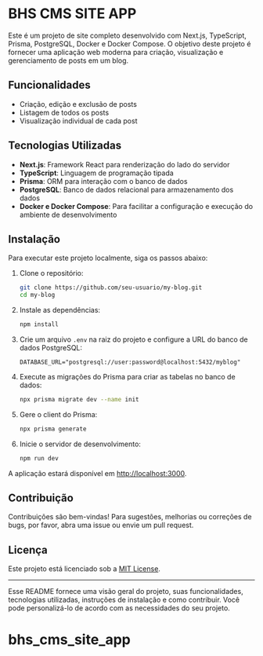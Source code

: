 # BHS CMS SITE APP

Este é um projeto de site completo desenvolvido com Next.js, TypeScript, Prisma, PostgreSQL, Docker e Docker Compose. O objetivo deste projeto é fornecer uma aplicação web moderna para criação, visualização e gerenciamento de posts em um blog.

## Funcionalidades

- Criação, edição e exclusão de posts
- Listagem de todos os posts
- Visualização individual de cada post

## Tecnologias Utilizadas

- **Next.js**: Framework React para renderização do lado do servidor
- **TypeScript**: Linguagem de programação tipada
- **Prisma**: ORM para interação com o banco de dados
- **PostgreSQL**: Banco de dados relacional para armazenamento dos dados
- **Docker e Docker Compose**: Para facilitar a configuração e execução do ambiente de desenvolvimento

## Instalação

Para executar este projeto localmente, siga os passos abaixo:

1. Clone o repositório:

   ```sh
   git clone https://github.com/seu-usuario/my-blog.git
   cd my-blog
   ```

2. Instale as dependências:

   ```sh
   npm install
   ```

3. Crie um arquivo `.env` na raiz do projeto e configure a URL do banco de dados PostgreSQL:

   ```env
   DATABASE_URL="postgresql://user:password@localhost:5432/myblog"
   ```

4. Execute as migrações do Prisma para criar as tabelas no banco de dados:

   ```sh
   npx prisma migrate dev --name init
   ```

5. Gere o client do Prisma:

   ```sh
   npx prisma generate
   ```

6. Inicie o servidor de desenvolvimento:
   ```sh
   npm run dev
   ```

A aplicação estará disponível em [http://localhost:3000](http://localhost:3000).

## Contribuição

Contribuições são bem-vindas! Para sugestões, melhorias ou correções de bugs, por favor, abra uma issue ou envie um pull request.

## Licença

Este projeto está licenciado sob a [MIT License](LICENSE).

---

Esse README fornece uma visão geral do projeto, suas funcionalidades, tecnologias utilizadas, instruções de instalação e como contribuir. Você pode personalizá-lo de acordo com as necessidades do seu projeto.

# bhs_cms_site_app
